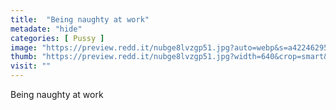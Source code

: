 ```yaml
---
title:  "Being naughty at work"
metadate: "hide"
categories: [ Pussy ]
image: "https://preview.redd.it/nubge8lvzgp51.jpg?auto=webp&s=a4224629521978925b5d91061ccd663a5ab73bc8"
thumb: "https://preview.redd.it/nubge8lvzgp51.jpg?width=640&crop=smart&auto=webp&s=d0ddec10dd0492d640b0115e75f54511fa641ead"
visit: ""
---
```

Being naughty at work
